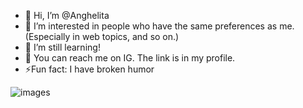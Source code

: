 - 👋 Hi, I’m @Anghelita
- 👀 I’m interested in people who have the same preferences as me. (Especially in web topics, and so on.)
- 🌱 I’m still learning!
- 🤝 You can reach me on IG. The link is in my profile.
- ⚡Fun fact: I have broken humor

<!---
banayoangelb/banayoangelb is a ✨ special ✨ repository because its `README.md` (this file) appears on your GitHub profile.
You can click the Preview link to take a look at your changes.
--->
![images](https://github.com/banayoangelb/banayoangelb/assets/142716971/8e82fcb1-9aae-4568-9dff-23208895d84b)

